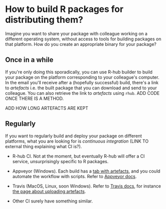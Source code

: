 # How to build R packages for distributing them?

Imagine you want to share your package with colleague working on a different operating system, without access to tools for building packages on that platform. How do you create an appropriate binary for your package?

## Once in a while

If you're only doing this sporadically, you can use R-hub builder to build your package on the platform corresponding to your colleague's computer. In the email you'll receive after a (hopefully successful) build, there's a link to _artefacts_ i.e. the built package that you can download and send to your colleague. You can also retrieve the link to _artefacts_ using `rhub`. ADD CODE ONCE THERE IS A METHOD.

ADD HOW LONG ARTEFACTS ARE KEPT

## Regularly

If you want to regularly build and deploy your package on different platforms, what you are looking for is _continuous integration_ (LINK TO external thing explaining what CI is?).

* R-hub CI. Not at the moment, but eventually R-hub will offer a CI service, unsurprisingly specific to R packages.

* Appveyor (Windows). Each build has a [tab with artefacts](https://ci.appveyor.com/project/jeroen/gifski/build/job/g3ryly3s833lomlk/artifacts), and you could automate the workflow with scripts. Refer to [Appveyor docs](https://www.appveyor.com/docs/).

* Travis (MacOS, Linux, soon Windows). Refer to [Travis docs](https://docs.travis-ci.com/), for instance [the page about uploading artefacts](https://docs.travis-ci.com/user/uploading-artifacts/).

* Other CI surely have something similar.